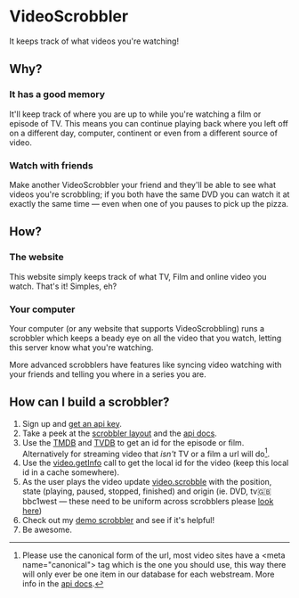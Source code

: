 VideoScrobbler
==============
It keeps track of what videos you're watching!

Why?
----
### It has a good memory
It'll keep track of where you are up to while you're watching a film or episode of TV. This means you can continue playing back where you left off on a different day, computer, continent or even from a different source of video.

### Watch with friends
Make another VideoScrobbler your friend and they'll be able to see what videos you're scrobbling; if you both have the same DVD you can watch it at exactly the same time — even when one of you pauses to pick up the pizza.

How?
----
### The website
This website simply keeps track of what TV, Film and online video you watch. That's it! Simples, eh?

### Your computer
Your computer (or any website that supports VideoScrobbling) runs a scrobbler which keeps a beady eye on all the video that you watch, letting this server know what you're watching.

More advanced scrobblers have features like syncing video watching with your friends and telling you where in a series you are.

How can I build a scrobbler?
----------------------------
1. Sign up and [get an api key](/api/account).
2. Take a peek at the [scrobbler layout](/docs/scrobbler_layout.pdf) and the [api docs](/api/docs).
3. Use the [TMDB](http://api.themoviedb.org/2.1) and [TVDB](http://thetvdb.com/wiki/index.php?title=Programmers_API) to get an id for the episode or film. Alternatively for streaming video that *isn't* TV or a film a url will do[^urls].
4. Use the [video.getInfo](/api/docs#video.getInfo) call to get the local id for the video (keep this local id in a cache somewhere).
5. As the user plays the video update [video.scrobble](/api/docs#video.scrobble) with the position, state (playing, paused, stopped, finished) and origin (ie. DVD, tv:uk:bbc1west — these need to be uniform across scrobblers please [look here](/api/docs#origin))
6. Check out my [demo scrobbler](http://gist.github.com/503240) and see if it's helpful!
7. Be awesome.

[^urls]: Please use the canonical form of the url, most video sites have a &lt;meta name="canonical"> tag which is the one you should use, this way there will only ever be one item in our database for each webstream. More info in the [api docs](/api/docs#remote_ids).